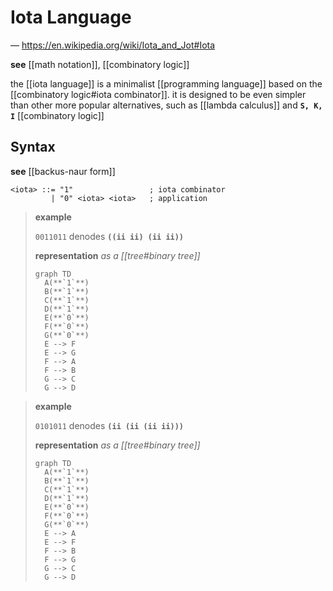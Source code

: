 # Iota Language

&mdash; <https://en.wikipedia.org/wiki/Iota_and_Jot#Iota>

**see** [[math notation]], [[combinatory logic]]

the [[iota language]] is a minimalist [[programming language]] based on the [[combinatory logic#iota combinator]]. it is designed to be even simpler than other more popular alternatives, such as [[lambda calculus]] and **`S, K, I`** [[combinatory logic]]

## Syntax

**see** [[backus-naur form]]

```bnf
<iota> ::= "1"                 ; iota combinator
         | "0" <iota> <iota>   ; application
```

> **example**
>
> `0011011` denodes **`((ii ii) (ii ii))`**
>
> **representation** _as a [[tree#binary tree]]_
>
> ```mermaid
> graph TD
>   A(**`1`**)
>   B(**`1`**)
>   C(**`1`**)
>   D(**`1`**)
>   E(**`0`**)
>   F(**`0`**)
>   G(**`0`**)
>   E --> F
>   E --> G
>   F --> A
>   F --> B
>   G --> C
>   G --> D
> ```

> **example**
>
> `0101011` denodes **`(ii (ii (ii ii)))`**
>
> **representation** _as a [[tree#binary tree]]_
>
> ```mermaid
> graph TD
>   A(**`1`**)
>   B(**`1`**)
>   C(**`1`**)
>   D(**`1`**)
>   E(**`0`**)
>   F(**`0`**)
>   G(**`0`**)
>   E --> A
>   E --> F
>   F --> B
>   F --> G
>   G --> C
>   G --> D
> ```

